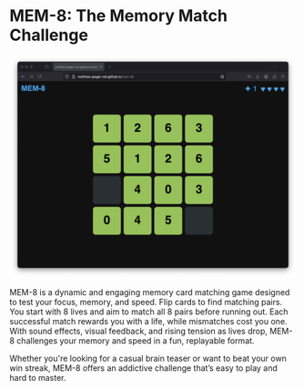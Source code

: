 # MEM-8: The Memory Match Challenge

![MEM-8 Cover](cover.png)

MEM-8 is a dynamic and engaging memory card matching game designed to test your focus, memory, and speed. Flip cards to find matching pairs. You start with 8 lives and aim to match all 8 pairs before running out. Each successful match rewards you with a life, while mismatches cost you one. With sound effects, visual feedback, and rising tension as lives drop, MEM-8 challenges your memory and speed in a fun, replayable format.

Whether you're looking for a casual brain teaser or want to beat your own win streak, MEM-8 offers an addictive challenge that’s easy to play and hard to master.
